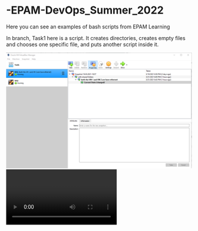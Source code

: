 # -EPAM-DevOps_Summer_2022
Here you can see an examples of bash scripts from EPAM Learning

In branch, Task1 here is a script. It creates directories, creates empty files and chooses one specific file, and puts another script inside it.

![](https://github.com/Vorting/DevOps_online_Dnipro_2021Q2/raw/main/m2/task2.1/screenshots/screenshot_1.png)
![](https://github.com/Vorting/EPAM_DevOps_Summer_2022/blob/Task1/files/video1.mkv)
